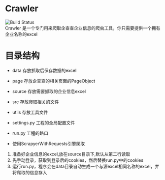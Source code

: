 # Crawler

![Build Status](https://travis-ci.org/robertzhangwenjie/qichacha_crawler.svg?branch=master) \
Crawler 是一个专门用来爬取企查查企业信息的爬虫工具，你只需要提供一个拥有企业名称的excel

# 目录结构

- data 存放抓取后保存数据的excel
- page 存放企查查的相关页面的PageObject
- source 存放需要抓取的企业信息excel
- src 存放爬取相关的文件
- utils 存放工具文件
- settings.py 工程的全局配置文件
- run.py 工程的路口

- 使用ScrapyerWithRequests引擎爬取

1. 准备好企业信息的excel,放在source目录下,默认从第二行读取
2. 先手动登录，获取到登录后的cookies，然后替换run.py中的cookies
3. 运行run.py，程序会在data目录自动生成一个与源excel相同名称的excel，并将爬取的信息存入
